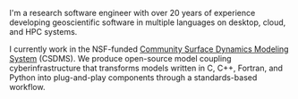 <div id="inner_content">

I'm a research software engineer with over 20 years of experience
developing geoscientific software
in multiple languages on desktop, cloud, and HPC systems.

I currently work in the NSF-funded
[Community Surface Dynamics Modeling System](https://csdms.colorado.edu) (CSDMS).
We produce open-source model coupling cyberinfrastructure
that transforms models written in C, C++, Fortran, and Python into
plug-and-play components through a standards-based workflow.

</div>
